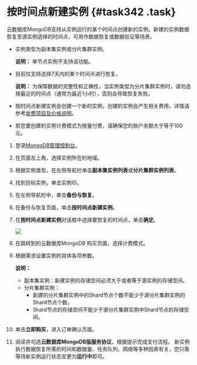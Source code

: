 # 按时间点新建实例 {#task342 .task}

云数据库MongoDB支持从实例运行的某个时间点创建新的实例。新建的实例数据恢复至源实例选择的时间点，可用作数据恢复或数据验证等场景。

-   实例类型为副本集实例或分片集群实例。

    **说明：** 单节点实例不支持该功能。

-   目前仅支持选择7天内的某个时间点进行恢复。

    **说明：** 为保障数据的完整性和正确性，当实例类型为分片集群实例时，请勿选择最近的时间点（通常为最近1小时），否则会导致恢复失败。

-   按时间点新建实例会创建一个新的实例，创建的实例会产生相关费用，详情请参考[收费项目及价格说明](../../../../intl.zh-CN/产品定价/收费项目及价格说明.md#)。
-   若您要创建的实例计费模式为按量付费，请确保您的账户余额大于等于100元。

1.  登录[MongoDB管理控制台](https://mongodb.console.aliyun.com/)。
2.  在页面左上角，选择实例所在的地域。
3.  根据实例类型，在左侧导航栏单击**副本集实例列表**或**分片集群实例列表**。
4.  找到目标实例，单击实例ID。
5.  在左侧导航栏中，单击**备份与恢复**。
6.  在备份与恢复页面，单击**按时间点新建实例**。
7.  在**按时间点新建实例**对话框中选择要恢复的时间点，单击**确定**。 

    ![](http://static-aliyun-doc.oss-cn-hangzhou.aliyuncs.com/assets/img/6724/156462542921489_zh-CN.png)

8.  在跳转到的云数据库MongoDB 购买页面，选择计费模式。
9.  根据需求设置实例的具体各项参数。 

    **说明：** 

    -   副本集实例：新建实例的存储空间必须大于或者等于源实例的存储空间。
    -   分片集群实例：
        -   新建的分片集群实例中的Shard节点个数不能少于源分片集群实例的Shard节点个数。
        -   Shard节点的存储空间不能少于源分片集群实例中Shard节点的存储空间。
10. 单击**立即购买**，进入订单确认页面。
11. 阅读并勾选**云数据库MongoDB版服务协议**，根据提示完成支付流程。 新实例执行数据恢复所需的时间和数据量、任务队列、网络等多种因素有关，您只需等待新实例运行状态变更为**运行中**即可。

